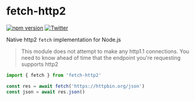 # fetch-http2

[![npm version](https://badge.fury.io/js/fetch-http2.svg)](https://badge.fury.io/js/fetch-http2)
[![Twitter](https://img.shields.io/badge/twitter-@andrew_barba-blue.svg?style=flat)](http://twitter.com/andrew_barba)

Native http2 `fetch` implementation for Node.js

> This module does not attempt to make any http1.1 connections. You need to know ahead of time that the endpoint you're requesting supports http2

```typescript
import { fetch } from 'fetch-http2'

const res = await fetch('https://httpbin.org/json')
const json = await res.json()
```
